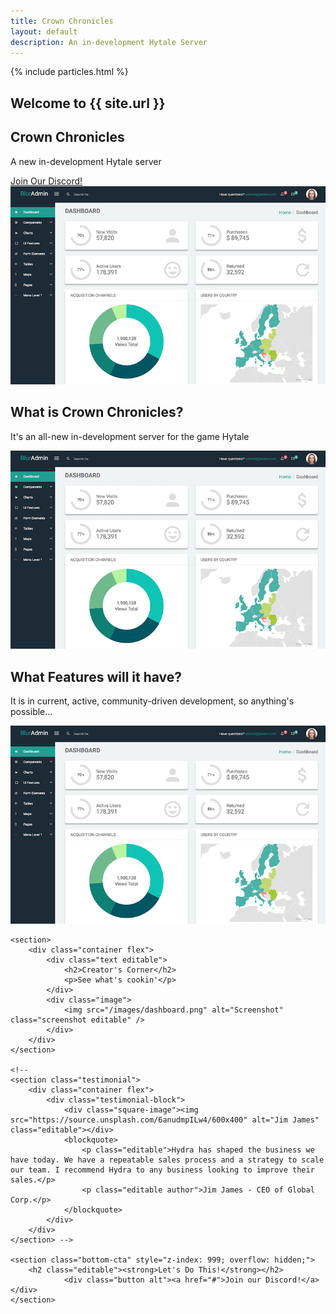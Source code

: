 ```yaml
--- 
title: Crown Chronicles 
layout: default
description: An in-development Hytale Server 
---
```


<section class="hero" style="overflow: hidden;">
{% include particles.html %}
    <div class="text-container">
		<h2 class="editable">Welcome to {{ site.url }}</h2>
        <h1 class="editable"><strong>Crown Chronicles</strong></h1>
        <p class="subtext editable">A new in-development Hytale server</p>
        <div class="cta button alt"><a href="/sign-up/">Join Our Discord!</a></div>
        <div>
            <img src="/images/dashboard.png" alt="Screenshot" class="screenshot editable" />
        </div>
    </div>
</section>

<div class="content">
    <section>
        <div class="container flex">
            <div class="text editable">
                <h2>What is Crown Chronicles?</h2>
                <p>It's an all-new in-development server for the game Hytale</p>
            </div>
            <div class="image">
                <img src="/images/dashboard.png" alt="Screenshot" class="screenshot editable" />
            </div>
        </div>
    </section>
    <section>
        <div class="container flex">
            <div class="text editable">
                <h2>What Features will it have?</h2>
                <p>It is in current, active, community-driven development, so anything's possible...</p>
            </div>
            <div class="image">
                <img src="/images/dashboard.png" alt="Screenshot" class="screenshot editable" />
            </div>
        </div>
    </section>

    <section>
        <div class="container flex">
            <div class="text editable">
                <h2>Creator's Corner</h2>
                <p>See what's cookin'</p>
            </div>
            <div class="image">
                <img src="/images/dashboard.png" alt="Screenshot" class="screenshot editable" />
            </div>
        </div>
    </section>

	<!--
    <section class="testimonial">
        <div class="container flex">
            <div class="testimonial-block">
                <div class="square-image"><img src="https://source.unsplash.com/6anudmpILw4/600x400" alt="Jim James" class="editable"></div>
                <blockquote>
                    <p class="editable">Hydra has shaped the business we have today. We have a repeatable sales process and a strategy to scale our team. I recommend Hydra to any business looking to improve their sales.</p>
                    <p class="editable author">Jim James - CEO of Global Corp.</p>
                </blockquote>
            </div>
        </div>
    </section> -->

    <section class="bottom-cta" style="z-index: 999; overflow: hidden;">
        <h2 class="editable"><strong>Let's Do This!</strong></h2>
                <div class="button alt"><a href="#">Join our Discord!</a></div>
    </section>
</div>